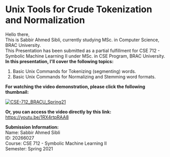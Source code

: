 # Unix Tools for Crude Tokenization and Normalization
Hello there,  
This is Sabbir Ahmed Sibli, currently studying MSc. in Computer Science, BRAC University.  
This Presentation has been submitted as a partial fulfillment for CSE 712 - Symbolic Machine Learning II under MSc. in CSE Program, BRAC University.  
**In this presentation, I'll cover the following topics:**  
1. Basic Unix Commands for Tokenizing (segmenting) words.  
2. Basic Unix Commands for Normalizing and Stemming word formats.  


**For watching the video demonstration, please click the following thumbnail:**  

[![CSE-712_BRACU_Spring21](https://youtu.be/1RX4rtpRAA8/0.jpg)](https://youtu.be/1RX4rtpRAA8)

**Or, you can access the video directly by this link:** https://youtu.be/1RX4rtpRAA8

**Submission Information:**  
Name: Sabbir Ahmed Sibli  
ID: 20266027  
Course: CSE 712 - Symbolic Machine Learning II  
Semester: Spring 2021  
